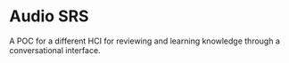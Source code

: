 # Audio SRS

A POC for a different HCI for reviewing and learning knowledge through a conversational interface. 

